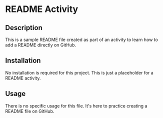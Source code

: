 # README Activity

## Description
This is a sample README file created as part of an activity to learn how to add a README directly on GitHub.

## Installation
No installation is required for this project. This is just a placeholder for a README activity.

## Usage
There is no specific usage for this file. It's here to practice creating a README file on GitHub.


